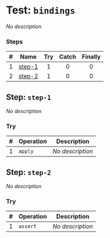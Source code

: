 # Test: `bindings`

*No description*

### Steps

| # | Name | Try | Catch | Finally |
|:-:|---|:-:|:-:|:-:|
| 1 | [step-1](#step-step-1) | 1 | 0 | 0 |
| 2 | [step-2](#step-step-2) | 1 | 0 | 0 |

## Step: `step-1`

*No description*

### Try

| # | Operation | Description |
|:-:|---|---|
| 1 | `apply` | *No description* |

## Step: `step-2`

*No description*

### Try

| # | Operation | Description |
|:-:|---|---|
| 1 | `assert` | *No description* |
